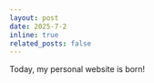 ```yaml
---
layout: post
date: 2025-7-2 
inline: true
related_posts: false
---
```


Today, my personal website is born!
